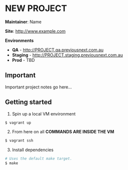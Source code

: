 NEW PROJECT
===========

**Maintainer**: Name

**Site**: http://www.example.com

**Environments**
* **QA** - http://PROJECT.qa.previousnext.com.au
* **Staging** - http://PROJECT.staging.previousnext.com.au
* **Prod** - TBD

## Important

Important project notes go here...

## Getting started

1. Spin up a local VM environment

```bash
$ vagrant up
```

2. From here on all **COMMANDS ARE INSIDE THE VM**

```bash
$ vagrant ssh
```

3. Install dependencies

```bash
# Uses the default make target.
$ make
```

